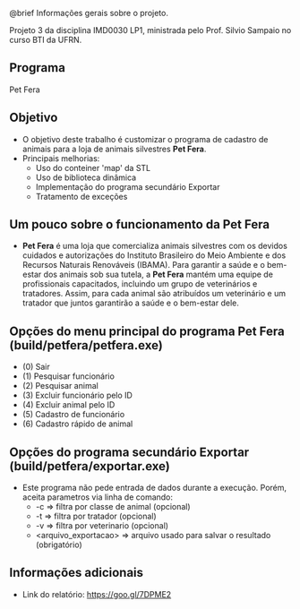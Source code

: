 @brief Informações gerais sobre o projeto.

Projeto 3 da disciplina IMD0030 LP1, ministrada pelo Prof. Silvio Sampaio no curso BTI da UFRN.

Programa
--

Pet Fera

Objetivo
--

- O objetivo deste trabalho é customizar o programa de cadastro de animais para a loja de animais silvestres **Pet Fera**.
- Principais melhorias:
	- Uso do conteiner 'map' da STL
	- Uso de biblioteca dinâmica
	- Implementação do programa secundário Exportar
	- Tratamento de exceções

Um pouco sobre o funcionamento da Pet Fera
--

- **Pet Fera** é uma loja que comercializa animais silvestres com os devidos cuidados e autorizações do
Instituto Brasileiro do Meio Ambiente e dos Recursos Naturais Renováveis (IBAMA). Para garantir
a saúde e o bem-estar dos animais sob sua tutela, a **Pet Fera** mantém uma equipe de profissionais
capacitados, incluindo um grupo de veterinários e tratadores. Assim, para cada animal são
atribuídos um veterinário e um tratador que juntos garantirão a saúde e o bem-estar dele.

Opções do menu principal do programa Pet Fera (build/petfera/petfera.exe)
--

- (0) Sair
- (1) Pesquisar funcionário
- (2) Pesquisar animal
- (3) Excluir funcionário pelo ID
- (4) Excluir animal pelo ID
- (5) Cadastro de funcionário
- (6) Cadastro rápido de animal

Opções do programa secundário Exportar (build/petfera/exportar.exe)
--

- Este programa não pede entrada de dados durante a execução. Porém, aceita parametros via linha de comando:
	- -c <classe> 			=> filtra por classe de animal (opcional)
	- -t <tratador> 		=> filtra por tratador (opcional)
	- -v <veterinario> 		=> filtra por veterinario (opcional)
	- <arquivo_exportacao> 	=> arquivo usado para salvar o resultado (obrigatório)

Informações adicionais
--

- Link do relatório: https://goo.gl/7DPME2
